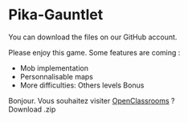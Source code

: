 # Pika-Gauntlet

You can download the files on our GitHub account.

Please enjoy this game. Some features are coming :
- Mob implementation
- Personnalisable maps
- More difficulties:
     Others levels
     Bonus

<p>Bonjour. Vous souhaitez visiter <a href="https://github.com/DimitriSoucanye/IndieStudio/archive/master.zip">OpenClassrooms</a> ?<br />
Download .zip </p>
